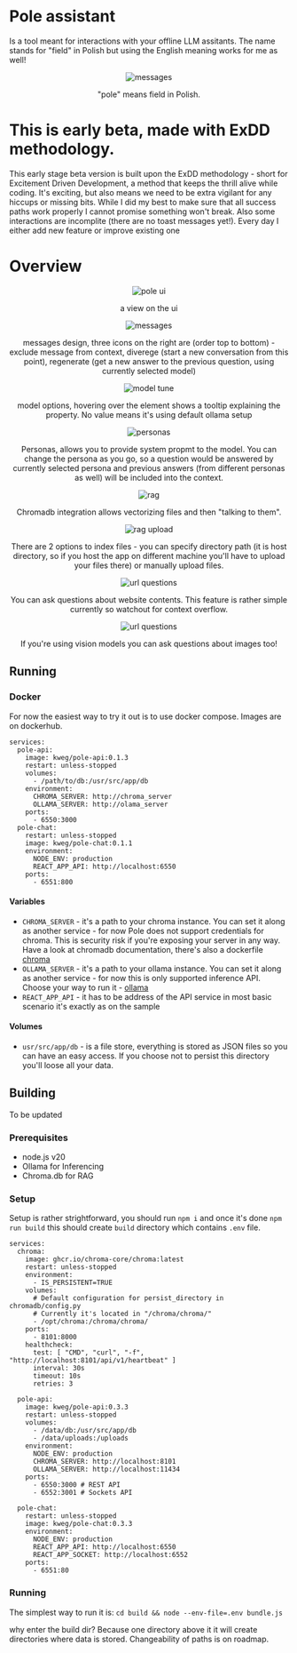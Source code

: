 # Pole assistant

Is a tool meant for interactions with your offline LLM assitants.
The name stands for "field" in Polish but using the English meaning works for me as well!

<p align="center">
  <img src="docs/images/pole_1.png" alt="messages" align="center">
</p>
<p align="center">
  "pole" means field in Polish.  
</p>

# This is early beta, made with ExDD methodology.

This early stage beta version is built upon the ExDD methodology - short for Excitement Driven Development, a method that keeps the thrill alive while coding. It's exciting, but also means we need to be extra vigilant for any hiccups or missing bits.
While I did my best to make sure that all success paths work properly I cannot promise something won't break. Also some interactions are incomplite (there are no toast messages yet!). Every day I either add new feature or improve existing one

# Overview

<p align="center">
  <img src="docs/images/ui_1.png" alt="pole ui" align="center">
</p>
<p align="center">
  a view on the ui
</p>

<p align="center">
  <img src="docs/images/messages_1.png" alt="messages" align="center">
</p>
<p align="center">
  messages design, three icons on the right are (order top to bottom) - exclude message from context, diverege (start a new conversation from this point), regenerate (get a new answer to the previous question, using currently selected model)
</p>

<p align="center">
  <img src="docs/images/model_tune_1.png" alt="model tune" align="center">
</p>
<p align="center">
  model options, hovering over the element shows a tooltip explaining the property. No value means it's using default ollama setup
</p>

<p align="center">
  <img src="docs/images/personas_1.png" alt="personas" align="center">
</p>
<p align="center">
  Personas, allows you to provide system propmt to the model. You can change the persona as you go, so a question would be answered by currently selected persona and previous answers (from different personas as well) will be included into the context.
</p>

<p align="center">
  <img src="docs/images/rag_1.png" alt="rag" align="center">
</p>
<p align="center">
  Chromadb integration allows vectorizing files and then "talking to them".
</p>

<p align="center">
  <img src="docs/images/rag_upload_1.png" alt="rag upload" align="center">
</p>
<p align="center">
  There are 2 options to index files - you can specify directory path (it is host directory, so if you host the app on different machine you'll have to upload your files there) or manually upload files.
</p>

<p align="center">
  <img src="docs/images/url_1.png" alt="url questions" align="center">
</p>
<p align="center">
  You can ask questions about website contents. This feature is rather simple currently so watchout for context overflow.
</p>

<p align="center">
  <img src="docs/images/multimodal_1.png" alt="url questions" align="center">
</p>
<p align="center">
  If you're using vision models you can ask questions about images too!
</p>

## Running

### Docker

For now the easiest way to try it out is to use docker compose. Images are on dockerhub.

```
services:
  pole-api:
    image: kweg/pole-api:0.1.3
    restart: unless-stopped
    volumes:
      - /path/to/db:/usr/src/app/db
    environment:
      CHROMA_SERVER: http://chroma_server
      OLLAMA_SERVER: http://olama_server
    ports:
      - 6550:3000
  pole-chat:
    restart: unless-stopped
    image: kweg/pole-chat:0.1.1
    environment:
      NODE_ENV: production
      REACT_APP_API: http://localhost:6550
    ports:
      - 6551:800
```

#### Variables

- `CHROMA_SERVER` - it's a path to your chroma instance. You can set it along as another service - for now Pole does not support credentials for chroma. This is security risk if you're exposing your server in any way. Have a look at chromadb documentation, there's also a dockerfile [chroma](https://github.com/chroma-core/chroma/tree/main)
- `OLLAMA_SERVER` - it's a path to your ollama instance. You can set it along as another service - for now this is only supported inference API. Choose your way to run it - [ollama](https://github.com/ollama/ollama)
- `REACT_APP_API` - it has to be address of the API service in most basic scenario it's exactly as on the sample

#### Volumes

- `usr/src/app/db` - is a file store, everything is stored as JSON files so you can have an easy access. If you choose not to persist this directory you'll loose all your data.

## Building

To be updated

### Prerequisites

- node.js v20
- Ollama for Inferencing
- Chroma.db for RAG

### Setup

Setup is rather strightforward, you should run `npm i` and once it's done `npm run build` this should create `build` directory which contains `.env` file.

```
services:
  chroma:
    image: ghcr.io/chroma-core/chroma:latest
    restart: unless-stopped
    environment:
      - IS_PERSISTENT=TRUE
    volumes:
      # Default configuration for persist_directory in chromadb/config.py
      # Currently it's located in "/chroma/chroma/"
      - /opt/chroma:/chroma/chroma/
    ports:
      - 8101:8000
    healthcheck:
      test: [ "CMD", "curl", "-f", "http://localhost:8101/api/v1/heartbeat" ]
      interval: 30s
      timeout: 10s
      retries: 3

  pole-api:
    image: kweg/pole-api:0.3.3
    restart: unless-stopped
    volumes:
      - /data/db:/usr/src/app/db
      - /data/uploads:/uploads
    environment:
      NODE_ENV: production
      CHROMA_SERVER: http://localhost:8101
      OLLAMA_SERVER: http://localhost:11434
    ports:
      - 6550:3000 # REST API
      - 6552:3001 # Sockets API

  pole-chat:
    restart: unless-stopped
    image: kweg/pole-chat:0.3.3
    environment:
      NODE_ENV: production
      REACT_APP_API: http://localhost:6550
      REACT_APP_SOCKET: http://localhost:6552
    ports:
      - 6551:80
```

### Running

The simplest way to run it is:
`cd build && node --env-file=.env bundle.js`

why enter the build dir? Because one directory above it it will create directories where data is stored. Changeability of paths is on roadmap.
